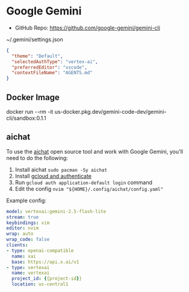 # Google Gemini

- GitHub Repo: https://github.com/google-gemini/gemini-cli


~/.gemini/settings.json

```json
{
  "theme": "Default",
  "selectedAuthType": "vertex-ai",
  "preferredEditor": "vscode",
  "contextFileName": "AGENTS.md"
}
```

## Docker Image

docker run --rm -it us-docker.pkg.dev/gemini-code-dev/gemini-cli/sandbox:0.1.1

## aichat

To use the [aichat](https://github.com/sigoden/aichat) open source tool and work with Google Gemini, you'll need to do the following:

1. Install aichat `sudo pacman -Sy aichat`
2. Install [gcloud and authenticate](https://cloud.google.com/sdk/docs/install#linux)
3. Run `gcloud auth application-default login` command
4. Edit the config `nvim "${HOME}/.config/aichat/config.yaml"`

Example config:

```yaml
model: vertexai:gemini-2.5-flash-lite
stream: true
keybindings: vim
editor: nvim
wrap: auto
wrap_code: false
clients:
- type: openai-compatible
  name: xai
  base: https://api.x.ai/v1
- type: vertexai
  name: vertexai
  project_id: {{project-id}}
  location: us-central1
```
